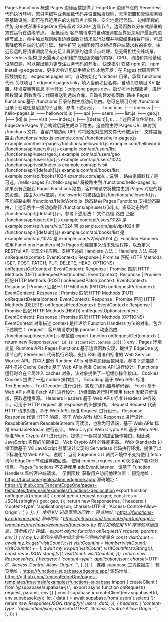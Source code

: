 Pages Functions
概述
Pages 边缘函数提供了 EdgeOne 边缘节点的 Serverless 代码执行环境，您只需编写业务函数代码并设置触发规则，无需配置和管理服务器等基础设施，即可在靠近用户的边缘节点上弹性、安全地运行代码。
﻿
﻿﻿
﻿
边缘函数的优势
分布式部署
EdgeOne 拥有超过 3200+ 边缘节点，边缘函数以分布式部署的方式运行在边缘节点。
﻿
超低延迟
客户端请求将自动被调度至靠近您用户最近的边缘节点上，命中触发规则触发边缘函数对请求进行处理并响应结果给客户端，可显著降低客户端的访问时延。
﻿
弹性扩容
边缘函数可以根据客户端请求数的突增，由近及远的将请求调度至有充足计算资源的边缘节点处理，您无需担忧突峰场景。
﻿
Serverless 架构
您无需再关心和维护底层服务器的内存、CPU、网络和其他基础设施资源，可以挪出精力更专注业务代码的开发。
﻿
快速指引
安装 npm 包：npm install -g edgeone，更多命令详见脚手架文档
本地开发：在 Pages 代码项目下
函数初始化：edgeone pages init，自动初始化 functions 目录，承载 functions 代码
关联项目：edgeone pages link，填入当前项目名称，自动关联项目 KV 配置、环境变量等信息
本地开发：edgeone pages dev，启动本地代理服务，进行函数调试
函数发布：代码推送到远端仓库，自动构建发布函数
﻿
路由 
Pages Functions 基于 /functions 目录结构生成访问路由。您可在项目仓库 /functions 目录下创建任意层级的子目录，参考下述示例。
...
functions
├── index.js
├── hello-pages.js
├── helloworld.js
├── api
    ├── users
      ├── list.js
      ├── geo.js
      ├── [id].js
    ├── visit
      ├── index.js
    ├── [[default]].js
...
上述目录文件结构，经 EdgeOne Pages 平台构建后将生成以下路由。这些路由将 Pages URL 映射到 /functions 文件，当客户端访问 URL 时将触发对应的文件代码被运行：
文件路径
路由
/functions/index.js
example.com/
/functions/hello-pages.js
example.com/hello-pages
/functions/helloworld.js
example.com/helloworld
/functions/api/users/list.js
example.com/api/users/list
/functions/api/users/geo.js
example.com/api/users/geo
/functions/api/users/[id].js
example.com/api/users/1024
/functions/api/visit/index.js
example.com/api/visit
/functions/api/[[default]].js
example.com/api/books/list
example.com/api/books/1024
example.com/api/...
说明：
路由尾部斜杠 / 是可选。/hello-pages 和 /hello-pages/ 将被路由到 /functions/hello-pages.js。
如果没有匹配到 Pages Functions 路由，客户端请求将被路由到 Pages 对应的静态资源。
路由大小写敏感，/helloworld 将被路由到 /functions/helloworld.js，不能被路由到 /functions/HelloWorld.js
﻿
动态路由
Pages Functions 支持动态路由，上述示例中一级动态路径 /functions/api/users/[id].js，多级动态路径 /functions/api/[[default]].js。参考下述用法：
文件路径
路由
匹配
/functions/api/users/[id].js
example.com/api/users/1024
是
example.com/api/users/vip/1024
否
example.com/api/vip/1024
否
/functions/api/[[default]].js
example.com/api/books/list
是
example.com/api/1024
是
example.com/v2/vip/1024
否
﻿
Function Handlers
使用 Functions Handlers 可为 Pages 创建自定义请求处理程序，以及定义 RESTful API 实现全栈应用。支持下述的 Handlers 方法：
Handlers 方法
描述
onRequest(context: EventContext): Response | Promise<Response>
匹配 HTTP Methods 
(GET, POST, PATCH, PUT, DELETE, HEAD, OPTIONS)
onRequestGet(context: EventContext): Response | Promise<Response>
匹配 HTTP Methods (GET)
onRequestPost(context: EventContext): Response | Promise<Response>
匹配 HTTP Methods (POST)
onRequestPatch(context: EventContext): Response | Promise<Response>
匹配 HTTP Methods (PATCH)
onRequestPut(context: EventContext): Response | Promise<Response>
匹配 HTTP Methods (PUT)
onRequestDelete(context: EventContext): Response | Promise<Response>
匹配 HTTP Methods (DELETE)
onRequestHead(context: EventContext): Response | Promise<Response>
匹配 HTTP Methods (HEAD)
onRequestOptions(context: EventContext): Response | Promise<Response>
匹配 HTTP Methods (OPTIONS)
﻿
EventContext 对象描述
context 是传递给 Function Handlers 方法的对象，包含下述属性：
request：客户端请求对象
params：动态路由 /functions/api/users/[id].js 参数值
export function onRequestGet(context) {
  return new Response(`User id is ${context.params.id}`);
}
env：Pages 环境变量
﻿
Runtime APIs
Pages Functions 基于边缘函数实现，提供了 EdgeOne 边缘节点的 Serverless 代码执行环境。支持 ES6 语法和标准的 Web Service Worker API。其中大部分 Runtime APIs 可参考边缘函数用法，参考下述描述：
API
描述
﻿Cache﻿
Cache 基于 Web APIs 标准 Cache API 进行设计。Functions 运行时会在全局注入 caches 对象，该对象提供了一组缓存操作接口。
﻿Cookies﻿
Cookies 提供了一组 cookie 操作接口。
﻿Encoding﻿
基于 Web APIs 标准 TextEncoder、TextDecoder 进行设计，实现了编码器与解码器。
﻿Fetch﻿
基于 Web APIs 标准 Fetch API 进行设计。边缘函数运行时可使用 fetch 发起异步请求，获取远程资源。
﻿Headers﻿
Headers 基于 Web APIs 标准 Headers 进行设计。可用于 HTTP request 和 response 的头部操作。
﻿Request﻿
Request 代表 HTTP 请求对象，基于 Web APIs 标准 Request 进行设计。
﻿Response﻿
Response 代表 HTTP 响应，基于 Web APIs 标准 Response 进行设计。
﻿ReadableStream﻿
ReadableStream 可读流，也称为可读端，基于 Web APIs 标准 ReadableStream 进行设计。
﻿Web Crypto﻿
Web Crypto API 基于 Web APIs 标准 Web Crypto API 进行设计。提供了一组常见的加密操作接口，相比纯 JavaScript 实现的加密接口，Web Crypto API 的性能更高。
﻿Web Standards﻿
边缘函数基于 V8 JavaScript 引擎设计实现的 Serverless 代码执行环境，提供了以下标准化的 Web APIs。
说明：
当前 Edgeone CLI 调试环境中不支持使用 fetch 访问 EdgeOne 节点缓存或回源。
使用 context.request.eo 可获取客户端 GEO 信息。
Pages Functions 不支持使用 addEventListener，请基于 Function Handlers 监听客户端请求。
﻿
示例函数
﻿
获取用户访问地理位置：
预览地址：https://functions-geolocation.edgeone.app/﻿
源码地址：https://github.com/TencentEdgeOne/pages-templates/tree/main/examples/functions-geolocation﻿
export function onRequest({request}) {
  const geo = request.eo.geo;
  const res = JSON.stringify({
    geo: geo,
  });
﻿
  return new Response(res, {
    headers: {
      'content-type': 'application/json; charset=UTF-8',
      'Access-Control-Allow-Origin': '*',
    },
  });
}
﻿
﻿
使用 KV 记录页面访问数：
预览地址：https://functions-kv.edgeone.app/﻿
源码地址：https://github.com/TencentEdgeOne/pages-templates/tree/main/examples/functions-kv﻿
有关如何使用 KV 存储的详细信息，请参阅 KV 存储。
export async function onRequest({ request, params, env }) {
  // my_kv 是您在项目中绑定命名空间时的变量名
  const visitCount = await my_kv.get('visitCount');
  let visitCountInt = Number(visitCount);
  visitCountInt += 1;
  await my_kv.put('visitCount', visitCountInt.toString());
﻿
  const res = JSON.stringify({
    visitCount: visitCountInt,
  });
﻿
  return new Response(res, {
    headers: {
      'content-type': 'application/json; charset=UTF-8',
      'Access-Control-Allow-Origin': '*',
    },
  });
}
﻿
﻿
连接 supabase 三方数据库：
预览地址：https://functions-supabase.edgeone.app/﻿
源码地址：https://github.com/TencentEdgeOne/pages-templates/tree/main/examples/functions-supabase﻿
import { createClient } from '@supabase/supabase-js';
﻿
export async function onRequest({ request, params, env }) {
  const supabase = createClient(env.supabaseUrl, env.supabaseKey);
﻿
  let { data } = await supabase.from('users').select('*');
﻿
  return new Response(JSON.stringify({
    users: data,
  }), {
    headers: {
      'content-type': 'application/json; charset=UTF-8',
      'Access-Control-Allow-Origin': '*',
    },
  });
}